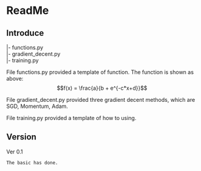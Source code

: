 # ReadMe

## Introduce

|- functions.py  
|- gradient_decent.py  
|- training.py

File functions.py provided a template of function. The function is shown as above:
            $$f(x) = \frac{a}{b + e^{-c*x+d}}$$

File gradient_decent.py provided three gradient decent methods, which are SGD, Momentum, Adam.

File training.py provided a template of how to using.

## Version

Ver 0.1

    The basic has done.